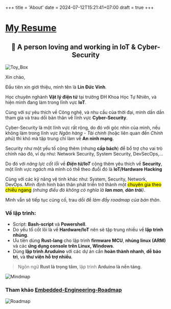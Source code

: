 +++
title = 'About'
date = 2024-07-12T15:21:41+07:00
draft = true
+++

# [My Resume](../CV_VinhLD_01042025.pdf)

<h2 align="center">👋 A person loving and working in IoT & Cyber-Security</h2>

![Toy_Box](/image/Others/Hop_do_choi_AI/Hinh_2.png)

Xin chào,

Đầu tiên xin giới thiệu, mình tên là **Lin Đức Vinh**. 

Học chuyên nghành **Vật lý điện tử** tại trường ĐH Khoa Học Tự Nhiên, và hiện mình đang làm trong lĩnh vực **IoT**.

Cùng với sự yêu thích về Công nghệ, và nhu cầu của thời đại, mình dần dần tham gia và trau dồi bản thân về lĩnh vực **Cyber-Security**.

Cyber-Security là một lĩnh vực rất rộng, do đó với góc nhìn của mình, nếu không làm trong lĩnh vực *Ngân hàng - Tài chính* (hoặc liên quan đến *Chính phủ*) thì khó mà tập trung chỉ làm về **An ninh mạng**.

Security như một yếu tố cộng thêm (nhưng **cấp bách**) để bổ trợ cho vai trò chính nào đó, ví dụ như: Network Security, System Security, DevSecOps,...

Do đó với *năng lực cốt lỗi* về ***Điện tử/IoT*** cộng thêm yêu thích về **Security**, một lĩnh vực *ngách* mà mình có thể theo đuổi đó là **IoT/Hardware Hacking**

Cùng với các kỹ năng vệ tinh khác như: System, Security, Network, DevOps. Mình định hình bản thân phát triển trở thành một <mark>chuyên gia theo chiều ngang</mark> *(nhưng điều đó không có nghĩa là **lan man**, **dàn trải**)*.

Mình vẫn sẽ tiếp tục củng cố, trau dồi để *làm đầy roadmap của bản thân*.

### Về lập trình:
- Script: **Bash-script** và **Powershell**.
- Do yếu tố cốt lõi là về **Hardware/IoT** nên sẽ tập trung nhiều về **lập trình nhúng**.
- Ưu tiên dùng **Rust-lang** cho lập trình **firmware MCU**, **nhúng linux (ARM)** và các **ứng dụng console trên Linux, Windows**.
- Dùng **lập trình Aruduino** với các dự án cần **hoàn thành nhanh**, **dễ bảo trì**, và **thư viện hỗ trợ nhiều**.
> Ngôn ngữ **Rust là trọng tâm**, lập trình **Arduino là nền tảng**. </br>

![Mindmap](/image/Mindmap.png)

### Tham khảo [Embedded-Engineering-Roadmap](https://github.com/m3y54m/Embedded-Engineering-Roadmap)

![Roadmap](https://github.com/m3y54m/Embedded-Engineering-Roadmap/releases/latest/download/Embedded-Engineering-Roadmap.png)


